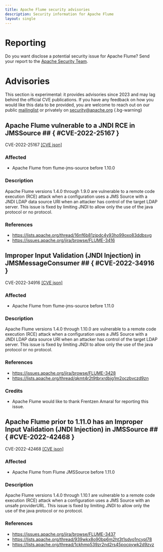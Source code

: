 ```yaml
---
title: Apache Flume security advisories
description: Security information for Apache Flume
layout: single
---
```


# Reporting

Do you want disclose a potential security issue for Apache Flume? Send your report to the [Apache Security Team](mailto:security@apache.org).

# Advisories

This section is experimental: it provides advisories since 2023 and may lag behind the official CVE publications. If you have any feedback on how you would like this data to be provided, you are welcome to reach out on our public [mailinglist](/mailinglist) or privately on [security@apache.org](mailto:security@apache.org)
{.bg-warning}

## Apache Flume vulnerable to a JNDI RCE in JMSSource  ## { #CVE-2022-25167 }

CVE-2022-25167 [\[CVE json\]](./CVE-2022-25167.cve.json)

### Affected

* Apache Flume from flume-jms-source before 1.10.0


### Description

Apache Flume versions 1.4.0 through 1.9.0 are vulnerable to a remote code execution (RCE) attack when a configuration uses a JMS Source with a JNDI LDAP data source URI when an attacker has control of the target LDAP server. This issue is fixed by limiting JNDI to allow only the use of the java protocol or no protocol. 

### References
* https://lists.apache.org/thread/16nf6b81zjpdc4y93ho99oxo83ddbsvg
* https://issues.apache.org/jira/browse/FLUME-3416


## Improper Input Validation (JNDI Injection) in JMSMessageConsumer ## { #CVE-2022-34916 }

CVE-2022-34916 [\[CVE json\]](./CVE-2022-34916.cve.json)

### Affected

* Apache Flume from flume-jms-source before 1.11.0


### Description

Apache Flume versions 1.4.0 through 1.10.0 are vulnerable to a remote code execution (RCE) attack when a configuration uses a JMS Source with a JNDI LDAP data source URI when an attacker has control of the target LDAP server. This issue is fixed by limiting JNDI to allow only the use of the java protocol or no protocol. 

### References
* https://issues.apache.org/jira/browse/FLUME-3428
* https://lists.apache.org/thread/qkmt4r2t9tbrxrdbjg1m2oczbvczd9zn


### Credits
* Apache Flume would like to thank Frentzen Amaral for reporting this issue.


## Apache Flume prior to 1.11.0 has an Improper Input Validation (JNDI Injection) in JMSSource ## { #CVE-2022-42468 }

CVE-2022-42468 [\[CVE json\]](./CVE-2022-42468.cve.json)

### Affected

* Apache Flume from Flume JMSSource before 1.11.0


### Description

Apache Flume versions 1.4.0 through 1.10.1 are vulnerable to a remote code execution (RCE) attack when a configuration uses a JMS Source with an unsafe providerURL. This issue is fixed by limiting JNDI to allow only the use of the java protocol or no protocol. 

### References
* https://issues.apache.org/jira/browse/FLUME-3437
* https://lists.apache.org/thread/939wkx8o90bp6m2ht3t1sdyo1ncypl78
* https://lists.apache.org/thread/1ckhmp539zr2nd2rs45pocpywk2d9zvz
